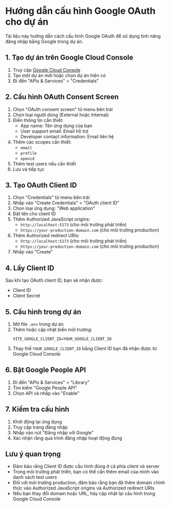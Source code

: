 # Hướng dẫn cấu hình Google OAuth cho dự án

Tài liệu này hướng dẫn cách cấu hình Google OAuth để sử dụng tính năng đăng nhập bằng Google trong dự án.

## 1. Tạo dự án trên Google Cloud Console

1. Truy cập [Google Cloud Console](https://console.cloud.google.com/)
2. Tạo một dự án mới hoặc chọn dự án hiện có
3. Đi đến "APIs & Services" > "Credentials"

## 2. Cấu hình OAuth Consent Screen

1. Chọn "OAuth consent screen" từ menu bên trái
2. Chọn loại người dùng (External hoặc Internal)
3. Điền thông tin cần thiết:
   - App name: Tên ứng dụng của bạn
   - User support email: Email hỗ trợ
   - Developer contact information: Email liên hệ
4. Thêm các scopes cần thiết:
   - `email`
   - `profile`
   - `openid`
5. Thêm test users nếu cần thiết
6. Lưu và tiếp tục

## 3. Tạo OAuth Client ID

1. Chọn "Credentials" từ menu bên trái
2. Nhấp vào "Create Credentials" > "OAuth client ID"
3. Chọn loại ứng dụng: "Web application"
4. Đặt tên cho client ID
5. Thêm Authorized JavaScript origins:
   - `http://localhost:5173` (cho môi trường phát triển)
   - `https://your-production-domain.com` (cho môi trường production)
6. Thêm Authorized redirect URIs:
   - `http://localhost:5173` (cho môi trường phát triển)
   - `https://your-production-domain.com` (cho môi trường production)
7. Nhấp vào "Create"

## 4. Lấy Client ID

Sau khi tạo OAuth client ID, bạn sẽ nhận được:
- Client ID
- Client Secret

## 5. Cấu hình trong dự án

1. Mở file `.env` trong dự án
2. Thêm hoặc cập nhật biến môi trường:
   ```
   VITE_GOOGLE_CLIENT_ID=YOUR_GOOGLE_CLIENT_ID
   ```
3. Thay thế `YOUR_GOOGLE_CLIENT_ID` bằng Client ID bạn đã nhận được từ Google Cloud Console

## 6. Bật Google People API

1. Đi đến "APIs & Services" > "Library"
2. Tìm kiếm "Google People API"
3. Chọn API và nhấp vào "Enable"

## 7. Kiểm tra cấu hình

1. Khởi động lại ứng dụng
2. Truy cập trang đăng nhập
3. Nhấp vào nút "Đăng nhập với Google"
4. Xác nhận rằng quá trình đăng nhập hoạt động đúng

## Lưu ý quan trọng

- Đảm bảo rằng Client ID được cấu hình đúng ở cả phía client và server
- Trong môi trường phát triển, bạn có thể cần thêm email của mình vào danh sách test users
- Đối với môi trường production, đảm bảo rằng bạn đã thêm domain chính thức vào Authorized JavaScript origins và Authorized redirect URIs
- Nếu bạn thay đổi domain hoặc URL, hãy cập nhật lại cấu hình trong Google Cloud Console
